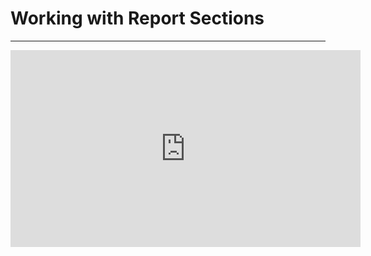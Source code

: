 ﻿# Working with Report Sections

---
<iframe width="560" height="315" src="https://www.youtube.com/embed/v6vGggwVyUg?list=PL1DEQjXG2xnLss44EgCJq1bAM-Blgf2jd" frameborder="0" allowfullscreen></iframe>